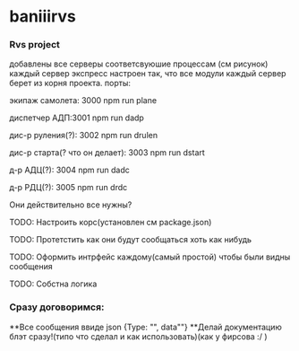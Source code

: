 # baniiirvs
### Rvs project

добавлены все серверы соответсвуюшие процессам (см рисунок)
каждый сервер экспресс настроен так, что все модули каждый сервер берет из корня проекта.
порты:

экипаж самолета: 3000               npm run plane

диспетчер АДП:3001                  npm run dadp

дис-р руления(?): 3002              npm run drulen

дис-р старта(? что он делает): 3003 npm run dstart

д-р АДЦ(?): 3004                    npm run dadc

д-р РДЦ(?): 3005                    npm run drdc

Они действительно все нужны?

TODO: Настроить корс(установлен см package.json)

TODO: Протетстить как они будут сообщаться хоть как нибудь

TODO: Оформить интрфейс каждому(самый простой) чтобы были видны сообщения

TODO: Собстна логика

### Сразу договоримся:
**Все сообщения ввиде json {Type: "", data""}
**Делай документацию блэт сразу!(типо что сделал и как использовать)(как у фирсова :/ )
